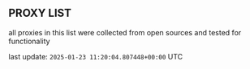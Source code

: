 ## PROXY LIST

all proxies in this list were collected from open sources and tested for functionality

last update: `2025-01-23 11:20:04.807448+00:00` UTC